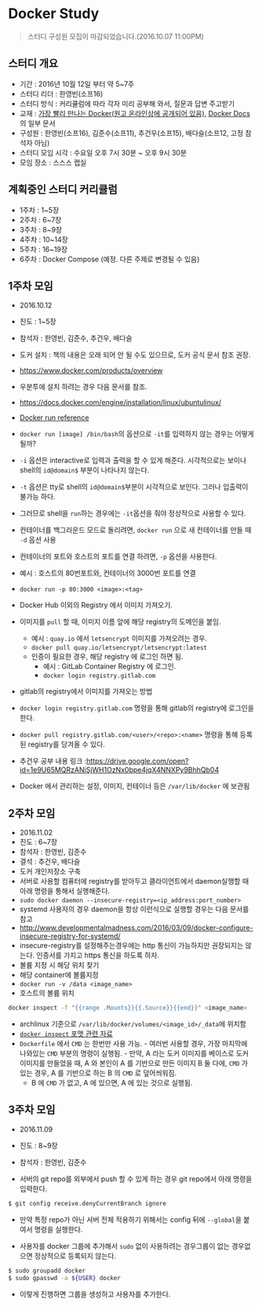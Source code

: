 # Docker Study

> 스터디 구성원 모집이 마감되었습니다.(2016.10.07 11:00PM)

## 스터디 개요
 - 기간 : 2016년 10월 12일 부터 약 5~7주
 - 스터디 리더 : 한영빈(소프16)
 - 스터디 방식 : 커리큘럼에 따라 각자 미리 공부해 와서, 질문과 답변 주고받기
 - 교재 : [가장 빨리 만나는 Docker(원고 온라인상에 공개되어 있음)](http://pyrasis.com/docker.html), [Docker Docs](https://docs.docker.com/)의 일부 문서
 - 구성원 : 한영빈(소프16), 김준수(소프11), 추건우(소프15), 배다슬(소프12, 고정 참석자 아님)
 - 스터디 모임 시각 : 수요일 오후 7시 30분 ~ 오후 9시 30분
 - 모임 장소 : 스스스 랩실

## 계획중인 스터디 커리큘럼
 - 1주차 : 1~5장
 - 2주차 : 6~7장
 - 3주차 : 8~9장
 - 4주차 : 10~14장
 - 5주차 : 16~19장
 - 6주차 : Docker Compose (예정. 다른 주제로 변경될 수 있음)

## 1주차 모임
 - 2016.10.12
 - 진도 : 1~5장
 - 참석자 : 한영빈, 김준수, 추건우, 배다슬
 - 도커 설치 : 책의 내용은 오래 되어 안 될 수도 있으므로, 도커 공식 문서 참조 권장.
  - https://www.docker.com/products/overview
  - 우분투에 설치 하려는 경우 다음 문서를 참조.
  - https://docs.docker.com/engine/installation/linux/ubuntulinux/
 - [Docker run reference](https://docs.docker.com/engine/reference/run/)
 - `docker run [image] /bin/bash`의 옵션으로 `-it`를 입력하지 않는 경우는 어떻게 될까?
  - `-i` 옵션은 interactive로 입력과 출력을 할 수 있게 해준다. 시각적으로는 보이나 shell의 `id@domain$` 부분이 나타나지 않는다.
  - `-t` 옵션은 tty로 shell의 `id@domain$`부분이 시각적으로 보인다. 그러나 입출력이 불가능 하다.
  - 그러므로 shell을 `run`하는 경우에는 `-it`옵션을 줘야 정상적으로 사용할 수 있다.
 - 컨테이너를 백그라운드 모드로 돌리려면, `docker run` 으로 새 컨테이너를 만들 때 `-d` 옵션 사용
 - 컨테이너의 포트와 호스트의 포트를 연결 하려면, `-p` 옵션을 사용한다.
  - 예시 : 호스트의 80번포트와, 컨테이너의 3000번 포트를 연결
  - `docker run -p 80:3000 <image>:<tag>`
 - Docker Hub 이외의 Registry 에서 이미지 가져오기.
  - 이미지를 `pull` 할 때, 이미지 이름 앞에 해당 registry의 도메인을 붙임.
    - 예시 : `quay.io` 에서 `letsencrypt` 이미지를 가져오려는 경우.
    - `docker pull quay.io/letsencrypt/letsencrypt:latest`
    - 인증이 필요한 경우, 해당 registry 에 로그인 하면 됨.
      - 예시 : GitLab Container Registry 에 로그인.
      - `docker login registry.gitlab.com`
 - gitlab의 registry에서 이미지를 가져오는 방법
  - `docker login registry.gitlab.com` 명령을 통해 gitlab의 registry에 로그인을 한다.
  - `docker pull registry.gitlab.com/<user>/<repo>:<name>` 명령을 통해 등록된 registry를 당겨올 수 있다.

 - 추건우 공부 내용 링크 :https://drive.google.com/open?id=1e9U65MQRzANiSjWH1OzNx0bpe4jqX4NNXPy9BhhQb04
 - Docker 에서 관리하는 설정, 이미지, 컨테이너 등은 `/var/lib/docker` 에 보관됨

## 2주차 모임
 - 2016.11.02
 - 진도 : 6~7장
 - 참석자 : 한영빈, 김준수
 - 결석 : 추건우, 배다슬
 - 도커 개인저장소 구축
 - 서버로 사용할 컴퓨터에 registry를 받아두고 클라이언트에서 daemon실행할 때 아래 명령을 통해서 실행해준다.
  - `sudo docker daemon --insecure-registry=<ip_address:port_number>`
  - systemd 사용자의 경우 daemon을 항상 이런식으로 실행할 경우는 다음 문서를 참고
   - http://www.developmentalmadness.com/2016/03/09/docker-configure-insecure-registry-for-systemd/
  - insecure-registry를 설정해주는경우에는 http 통신이 가능하지만 권장되지는 않는다. 인증서를 가지고 https 통신을 하도록 하자.
 - 볼륨 지정 시 해당 위치 찾기
  - 해당 container에 볼륨지정
   - `docker run -v /data <image_name>`
  - 호스트의 볼륨 위치

```bash
docker inspect -f "{{range .Mounts}}{{.Source}}{{end}}" <image_name>
```
   - archlinux 기준으로 `/var/lib/docker/volumes/<image_id>/_data`에 위치함
   - [`docker inspect` 포맷 관련 자료](https://docs.docker.com/engine/reference/commandline/inspect/)
   - `Dockerfile` 에서 `CMD` 는 한번만 사용 가능.
    - 여러번 사용할 경우, 가장 마지막에 나와있는 `CMD` 부분의 명령이 실행됨.
    - 만약, A 라는 도커 이미지를 베이스로 도커 이미지를 만들었을 때, A 와 본인이 A 를 기반으로 만든 이미지 B 둘 다에, `CMD` 가 있는 경우,
    A 를 기반으로 하는 B 의 `CMD` 로 덮어씌워짐.
     - B 에 `CMD` 가 없고, A 에 있으면, A 에 있는 것으로 실행됨.

## 3주차 모임
 - 2016.11.09
 - 진도 : 8~9장
 - 참석자 : 한영빈, 김준수

 - 서버의 git repo를 외부에서 push 할 수 있게 하는 경우 git repo에서 아래 명령을 입력한다.

 ```bash
 $ git config receive.denyCurrentBranch ignore
 ```
 - 만약 특정 repo가 아닌 서버 전체 적용하기 위해서는 config 뒤에 `--global`을 붙여서 명령을 실행한다.

 - 사용자를 docker 그룹에 추가해서 `sudo` 없이 사용하려는 경우그룹이 없는 경우없으면 정상적으로 등록되지 않는다.
```bash
$ sudo groupadd docker
$ sudo gpasswd -a ${USER} docker
```
 - 이렇게 진행하면 그룹을 생성하고 사용자를 추가한다.
